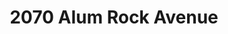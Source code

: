 ---
title: 2070 Alum Rock Avenue
address: 2070 Alum Rock Ave
developer: RCPM
municipality: San Jose
units: 44
phase: Withdrawn
permits:
    PRE19-008:
        status: Complete
        initial_date: 2019-01-22
        final_date: 2019-03-20
        apn: [48121014]
        address: 2070 Alum Rock Ave, San Jose, CA 95116
        description: Enhanced Preliminary Review request with architectural plans (including a meeting with the Project Manager, Enhanced Public Works Review, Fire Review, Meeting with Fire, and Building Review) for a mixed-use project with 3,000 square feet of commercial space and 44 residential condo units. Located in the Urban Village General Plan Land Use designation.
        names: TU DO w/ ALUM ROCK LIBERTY, LLC
geometry: [37.35595700107807, -121.84767422212802]
published: True
---